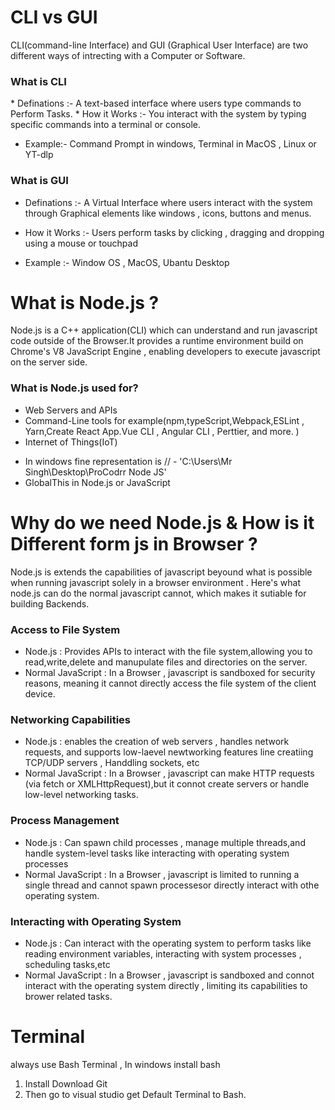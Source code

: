 # CLI vs GUI

CLI(command-line Interface) and GUI (Graphical User Interface) are two different ways of intrecting with a Computer or Software.

<h3>What is CLI</h3>
* Definations :- A text-based interface where users type commands to Perform Tasks.
* How it Works :- You interact with the system by typing specific commands into a terminal or console.

* Example:- Command Prompt in windows, Terminal in MacOS , Linux or YT-dlp

<h3>What is GUI</h3>

* Definations :- A Virtual Interface where users interact with the system through Graphical elements like windows , icons, buttons and menus.

* How it Works :- Users perform tasks by clicking , dragging and dropping using a mouse or touchpad

* Example :- Window OS , MacOS, Ubantu Desktop

# What is Node.js ?

Node.js is a C++ application(CLI) which can understand and run javascript code outside of the Browser.It provides a runtime environment build on Chrome's V8 JavaScript Engine , enabling developers to execute javascript on the server side.

<h3>What is Node.js used for?</h3>

<ul>
    <li>Web Servers and APIs</li>
    <li>Command-Line tools for example(npm,typeScript,Webpack,ESLint , Yarn,Create React App.Vue CLI , Angular CLI , Perttier, and more. )</li>
    <li>Internet of Things(IoT)</li>
</ul>

* In windows fine representation is //  - 'C:\\Users\\Mr Singh\\Desktop\\ProCodrr Node JS'
* GlobalThis in Node.js or JavaScript

# Why do we need Node.js & How is it Different form js in Browser ?

Node.js is extends the capabilities of javascript beyound what is possible when running javascript solely in a browser environment . Here's what node.js can do the normal javascript cannot, which makes it sutiable for building Backends.

<h3>Access to File System</h3>

<ul>
    <li>Node.js : Provides APIs to interact with the file system,allowing you to read,write,delete and manupulate files and directories on the server.</li>
    <li>Normal JavaScript : In a Browser , javascript is sandboxed for security reasons, meaning it cannot directly access the file system of the client device. </li>
</ul>

<h3>Networking Capabilities</h3>

<ul>
    <li>Node.js : enables the creation of web servers , handles network requests, and supports low-laevel newtworking features line creatiing TCP/UDP servers , Handdling sockets, etc</li>
    <li>Normal JavaScript : In a Browser , javascript can make HTTP requests (via fetch or XMLHttpRequest),but it connot create servers or handle low-level networking tasks. </li>
</ul>

<h3>Process Management</h3>

<ul>
    <li>Node.js : Can spawn child processes , manage multiple threads,and handle system-level tasks like interacting with operating system processes</li>
    <li>Normal JavaScript : In a Browser , javascript is limited to running a single thread and cannot spawn processesor directly interact with othe operating system. </li>
</ul>

<h3>Interacting with Operating System</h3>

<ul>
    <li>Node.js : Can interact with the operating system to perform tasks like reading environment variables, interacting with system processes , scheduling tasks,etc</li>
    <li>Normal JavaScript : In a Browser , javascript is sandboxed and connot interact with the operating system directly , limiting its capabilities to brower related tasks. </li>
</ul>

# Terminal

always use Bash Terminal , In windows install bash 
<ol>
    <li>Install Download Git </li>
    <li>Then go to visual studio get Default Terminal to Bash.</li>
</lo> 